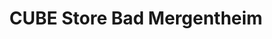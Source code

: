 ---
title: "CUBE Store Bad Mergentheim"
url: /bad-mergentheim/cube-store-bad-mergentheim/
shop: Fahrrad
---